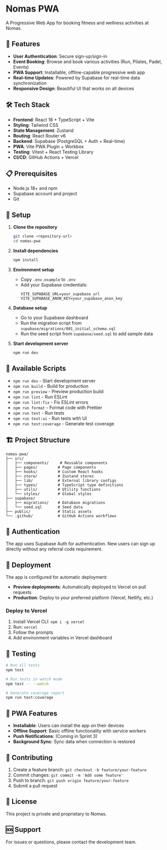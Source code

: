 # Nomas PWA

A Progressive Web App for booking fitness and wellness activities at Nomas.

## 🚀 Features

- **User Authentication**: Secure sign-up/sign-in
- **Event Booking**: Browse and book various activities (Run, Pilates, Padel, Events)
- **PWA Support**: Installable, offline-capable progressive web app
- **Real-time Updates**: Powered by Supabase for real-time data synchronization
- **Responsive Design**: Beautiful UI that works on all devices

## 🛠️ Tech Stack

- **Frontend**: React 18 + TypeScript + Vite
- **Styling**: Tailwind CSS
- **State Management**: Zustand
- **Routing**: React Router v6
- **Backend**: Supabase (PostgreSQL + Auth + Real-time)
- **PWA**: Vite PWA Plugin + Workbox
- **Testing**: Vitest + React Testing Library
- **CI/CD**: GitHub Actions + Vercel

## 📋 Prerequisites

- Node.js 18+ and npm
- Supabase account and project
- Git

## 🔧 Setup

1. **Clone the repository**
   ```bash
   git clone <repository-url>
   cd nomas-pwa
   ```

2. **Install dependencies**
   ```bash
   npm install
   ```

3. **Environment setup**
   - Copy `.env.example` to `.env`
   - Add your Supabase credentials:
     ```
     VITE_SUPABASE_URL=your_supabase_url
     VITE_SUPABASE_ANON_KEY=your_supabase_anon_key
     ```

4. **Database setup**
   - Go to your Supabase dashboard
   - Run the migration script from `supabase/migrations/001_initial_schema.sql`
   - Run the seed script from `supabase/seed.sql` to add sample data

5. **Start development server**
   ```bash
   npm run dev
   ```

## 📝 Available Scripts

- `npm run dev` - Start development server
- `npm run build` - Build for production
- `npm run preview` - Preview production build
- `npm run lint` - Run ESLint
- `npm run lint:fix` - Fix ESLint errors
- `npm run format` - Format code with Prettier
- `npm run test` - Run tests
- `npm run test:ui` - Run tests with UI
- `npm run test:coverage` - Generate test coverage

## 🏗️ Project Structure

```
nomas-pwa/
├── src/
│   ├── components/     # Reusable components
│   ├── pages/         # Page components
│   ├── hooks/         # Custom React hooks
│   ├── store/         # Zustand stores
│   ├── lib/           # External library configs
│   ├── types/         # TypeScript type definitions
│   ├── utils/         # Utility functions
│   └── styles/        # Global styles
├── supabase/
│   ├── migrations/    # Database migrations
│   └── seed.sql       # Seed data
├── public/            # Static assets
└── .github/           # GitHub Actions workflows
```

## 🔐 Authentication

The app uses Supabase Auth for authentication. New users can sign up directly without any referral code requirement.


## 🚀 Deployment

The app is configured for automatic deployment:
- **Preview deployments**: Automatically deployed to Vercel on pull requests
- **Production**: Deploy to your preferred platform (Vercel, Netlify, etc.)

### Deploy to Vercel

1. Install Vercel CLI: `npm i -g vercel`
2. Run: `vercel`
3. Follow the prompts
4. Add environment variables in Vercel dashboard

## 🧪 Testing

```bash
# Run all tests
npm test

# Run tests in watch mode
npm test -- --watch

# Generate coverage report
npm run test:coverage
```

## 📱 PWA Features

- **Installable**: Users can install the app on their devices
- **Offline Support**: Basic offline functionality with service workers
- **Push Notifications**: (Coming in Sprint 3)
- **Background Sync**: Sync data when connection is restored

## 🤝 Contributing

1. Create a feature branch: `git checkout -b feature/your-feature`
2. Commit changes: `git commit -m 'Add some feature'`
3. Push to branch: `git push origin feature/your-feature`
4. Submit a pull request

## 📄 License

This project is private and proprietary to Nomas.

## 🆘 Support

For issues or questions, please contact the development team.
